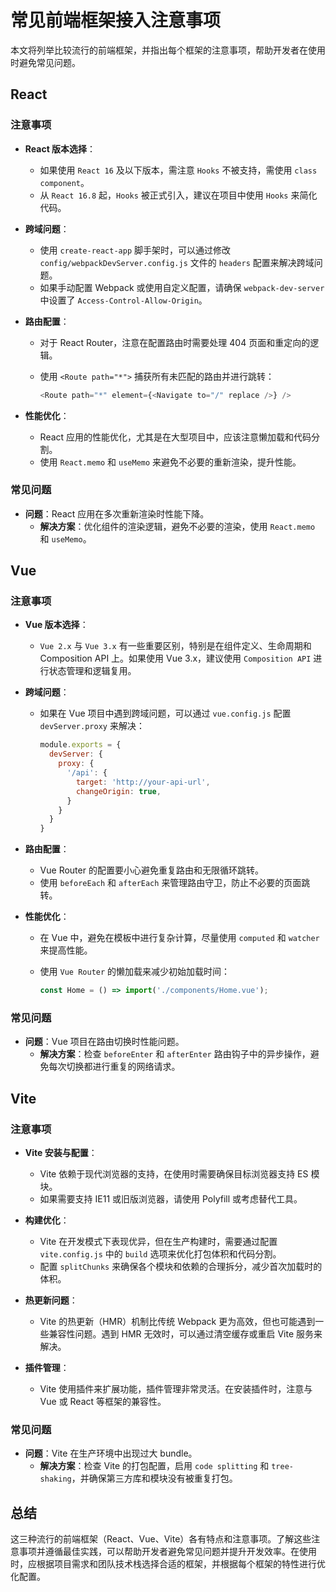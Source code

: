 ﻿# 常见前端框架接入注意事项

本文将列举比较流行的前端框架，并指出每个框架的注意事项，帮助开发者在使用时避免常见问题。

## React

### 注意事项

- **React 版本选择**：
  - 如果使用 `React 16` 及以下版本，需注意 `Hooks` 不被支持，需使用 `class component`。
  - 从 `React 16.8` 起，`Hooks` 被正式引入，建议在项目中使用 `Hooks` 来简化代码。

- **跨域问题**：
  - 使用 `create-react-app` 脚手架时，可以通过修改 `config/webpackDevServer.config.js` 文件的 `headers` 配置来解决跨域问题。
  - 如果手动配置 Webpack 或使用自定义配置，请确保 `webpack-dev-server` 中设置了 `Access-Control-Allow-Origin`。

- **路由配置**：
  - 对于 React Router，注意在配置路由时需要处理 404 页面和重定向的逻辑。
  - 使用 `<Route path="*">` 捕获所有未匹配的路由并进行跳转：

    ```js
    <Route path="*" element={<Navigate to="/" replace />} />
    ```

- **性能优化**：
  - React 应用的性能优化，尤其是在大型项目中，应该注意懒加载和代码分割。
  - 使用 `React.memo` 和 `useMemo` 来避免不必要的重新渲染，提升性能。

### 常见问题

- **问题**：React 应用在多次重新渲染时性能下降。
  - **解决方案**：优化组件的渲染逻辑，避免不必要的渲染，使用 `React.memo` 和 `useMemo`。


## Vue

### 注意事项

- **Vue 版本选择**：
  - `Vue 2.x` 与 `Vue 3.x` 有一些重要区别，特别是在组件定义、生命周期和 Composition API 上。如果使用 Vue 3.x，建议使用 `Composition API` 进行状态管理和逻辑复用。

- **跨域问题**：
  - 如果在 Vue 项目中遇到跨域问题，可以通过 `vue.config.js` 配置 `devServer.proxy` 来解决：

    ```js
    module.exports = {
      devServer: {
        proxy: {
          '/api': {
            target: 'http://your-api-url',
            changeOrigin: true,
          }
        }
      }
    }
    ```

- **路由配置**：
  - Vue Router 的配置要小心避免重复路由和无限循环跳转。
  - 使用 `beforeEach` 和 `afterEach` 来管理路由守卫，防止不必要的页面跳转。

- **性能优化**：
  - 在 Vue 中，避免在模板中进行复杂计算，尽量使用 `computed` 和 `watcher` 来提高性能。
  - 使用 `Vue Router` 的懒加载来减少初始加载时间：

    ```js
    const Home = () => import('./components/Home.vue');
    ```

### 常见问题

- **问题**：Vue 项目在路由切换时性能问题。
  - **解决方案**：检查 `beforeEnter` 和 `afterEnter` 路由钩子中的异步操作，避免每次切换都进行重复的网络请求。


## Vite

### 注意事项

- **Vite 安装与配置**：
  - Vite 依赖于现代浏览器的支持，在使用时需要确保目标浏览器支持 ES 模块。
  - 如果需要支持 IE11 或旧版浏览器，请使用 Polyfill 或考虑替代工具。

- **构建优化**：
  - Vite 在开发模式下表现优异，但在生产构建时，需要通过配置 `vite.config.js` 中的 `build` 选项来优化打包体积和代码分割。
  - 配置 `splitChunks` 来确保各个模块和依赖的合理拆分，减少首次加载时的体积。

- **热更新问题**：
  - Vite 的热更新（HMR）机制比传统 Webpack 更为高效，但也可能遇到一些兼容性问题。遇到 HMR 无效时，可以通过清空缓存或重启 Vite 服务来解决。

- **插件管理**：
  - Vite 使用插件来扩展功能，插件管理非常灵活。在安装插件时，注意与 Vue 或 React 等框架的兼容性。

### 常见问题

- **问题**：Vite 在生产环境中出现过大 bundle。
  - **解决方案**：检查 Vite 的打包配置，启用 `code splitting` 和 `tree-shaking`，并确保第三方库和模块没有被重复打包。


## 总结

这三种流行的前端框架（React、Vue、Vite）各有特点和注意事项。了解这些注意事项并遵循最佳实践，可以帮助开发者避免常见问题并提升开发效率。在使用时，应根据项目需求和团队技术栈选择合适的框架，并根据每个框架的特性进行优化配置。
